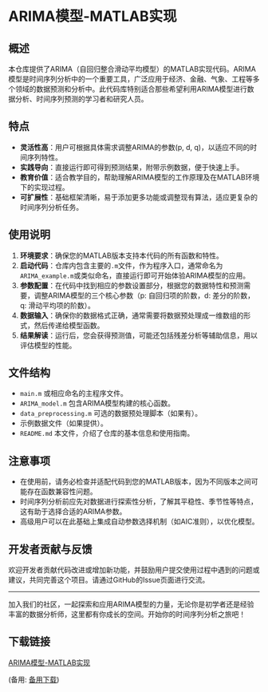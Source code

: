 # ARIMA模型-MATLAB实现

## 概述
本仓库提供了ARIMA（自回归整合滑动平均模型）的MATLAB实现代码。ARIMA模型是时间序列分析中的一个重要工具，广泛应用于经济、金融、气象、工程等多个领域的数据预测和分析中。此代码库特别适合那些希望利用ARIMA模型进行数据分析、时间序列预测的学习者和研究人员。

## 特点
- **灵活性高**：用户可根据具体需求调整ARIMA的参数(p, d, q)，以适应不同的时间序列特性。
- **实践导向**：直接运行即可得到预测结果，附带示例数据，便于快速上手。
- **教育价值**：适合教学目的，帮助理解ARIMA模型的工作原理及在MATLAB环境下的实现过程。
- **可扩展性**：基础框架清晰，易于添加更多功能或调整现有算法，适应更复杂的时间序列分析任务。

## 使用说明

1. **环境要求**：确保您的MATLAB版本支持本代码的所有函数和特性。
2. **启动代码**：仓库内包含主要的`.m`文件，作为程序入口，通常命名为`ARIMA_example.m`或类似命名，直接运行即可开始体验ARIMA模型的应用。
3. **参数配置**：在代码中找到相应的参数设置部分，根据您的数据特性和预测需要，调整ARIMA模型的三个核心参数（p: 自回归项的阶数，d: 差分的阶数，q: 滑动平均项的阶数）。
4. **数据输入**：确保你的数据格式正确，通常需要将数据预处理成一维数组的形式，然后传递给模型函数。
5. **结果解读**：运行后，您会获得预测值，可能还包括残差分析等辅助信息，用以评估模型的性能。

## 文件结构

- `main.m` 或相应命名的主程序文件。
- `ARIMA_model.m` 包含ARIMA模型构建的核心函数。
- `data_preprocessing.m` 可选的数据预处理脚本（如果有）。
- 示例数据文件（如果提供）。
- `README.md` 本文件，介绍了仓库的基本信息和使用指南。

## 注意事项
- 在使用前，请务必检查并适配代码到您的MATLAB版本，因为不同版本之间可能存在函数兼容性问题。
- 时间序列分析前应先对数据进行探索性分析，了解其平稳性、季节性等特点，这有助于选择合适的ARIMA参数。
- 高级用户可以在此基础上集成自动参数选择机制（如AIC准则），以优化模型。

## 开发者贡献与反馈
欢迎开发者贡献代码改进或增加新功能，并鼓励用户提交使用过程中遇到的问题或建议，共同完善这个项目。请通过GitHub的Issue页面进行交流。

---

加入我们的社区，一起探索和应用ARIMA模型的力量，无论你是初学者还是经验丰富的数据分析师，这里都有你成长的空间。开始你的时间序列分析之旅吧！

## 下载链接
[ARIMA模型-MATLAB实现](https://pan.quark.cn/s/c4c4a1b7a539) 

(备用: [备用下载](https://pan.baidu.com/s/1gxJkW6hTLEg_ZMr3OOv_eQ?pwd=1234))
